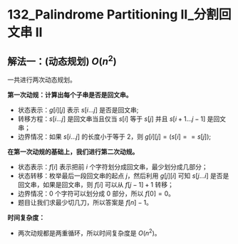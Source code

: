 # 132_Palindrome Partitioning II_分割回文串 II

## 解法一：(动态规划)  $O(n^2)$

一共进行两次动态规划。

**第一次动规：计算出每个子串是否是回文串。**

- 状态表示：$g[i][j]$ 表示 $s[i...j]$ 是否是回文串;
- 转移方程：$s[i...j]$ 是回文串当且仅当 $s[i]$ 等于 $s[j]$ 并且 $s[i+1...j-1]$ 是回文串；
- 边界情况：如果 $s[i...j]$ 的长度小于等于 $2$，则 $g[i][j] = (s[i] == s[j])$;

**在第一次动规的基础上，我们进行第二次动规。**

- 状态表示：$f[i]$ 表示把前 $i$ 个字符划分成回文串，最少划分成几部分；
- 状态转移：枚举最后一段回文串的起点 $j$，然后利用 $g[j][i]$ 可知 $s[j...i]$ 是否是回文串，如果是回文串，则 $f[i]$ 可以从 $f[j-1]+1$ 转移；
- 边界情况：$0$ 个字符可以划分成 $0$ 部分，所以 $f[0] = 0$。
- 题目让我们求最少切几刀，所以答案是 $f[n] - 1$。

**时间复杂度：**

- 两次动规都是两重循环，所以时间复杂度是 $O(n^2)$。
